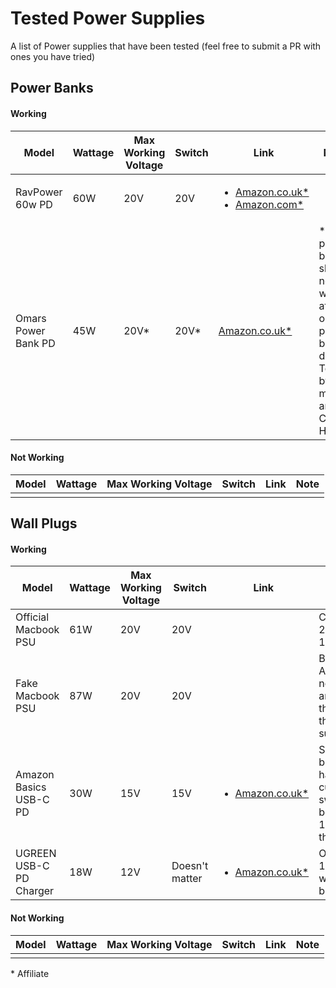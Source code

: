 # Tested Power Supplies

A list of Power supplies that have been tested (feel free to submit a PR with ones you have tried)

## Power Banks

#### Working

| Model                | Wattage       | Max Working Voltage | Switch        | Link          | Note          | 
| -------------------- | ------------- | ------------------- | ------------- | ------------- | ------------- |
| RavPower 60w PD      | 60W           | 20V                 | 20V           | <ul><li>[Amazon.co.uk*](https://amzn.to/2XsIUzt)</li><li>[Amazon.com*](https://amzn.to/31m7jb7)</li></ul>  |   |
| Omars Power Bank PD  | 45W           | 20V*                | 20V*          | [Amazon.co.uk*](https://amzn.to/2DumEyd)   |* This power bank should not work at 20v on paper, but it does! Tested by myself and Colin Hickey |

#### Not Working

| Model                | Wattage       | Max Working Voltage | Switch        | Link          | Note          | 
| -------------------- | ------------- | ------------------- | ------------- | ------------- | ------------- |
|                      |               |                     |               |               |               |

## Wall Plugs

#### Working

| Model                | Wattage       | Max Working Voltage | Switch        | Link          | Note          | 
| -------------------- | ------------- | ------------------- | ------------- | ------------- | ------------- |
| Official Macbook PSU | 61W           | 20V                 | 20V           |               | Came with a 2017 MBP 13" |
| Fake Macbook PSU | 87W           | 20V                 | 20V           |               | Bought from Amazon.co.uk, not linking as I am not sure of the safety of these types of supplies |
| Amazon Basics USB-C PD | 30W           | 15V                 | 15V           | <ul><li>[Amazon.co.uk*](https://amzn.to/3afOhav)</li></ul> | Supports 20V, but does not have the current for it, switch must be switched to 15V. I tested the white one |
| UGREEN USB-C PD Charger | 18W           | 12V                 | Doesn't matter   | <ul><li>[Amazon.co.uk*](https://amzn.to/31JfMFt)</li></ul> | Only supports 12V, while it works, do not buy this one |

#### Not Working

| Model                | Wattage       | Max Working Voltage | Switch        | Link          | Note          | 
| -------------------- | ------------- | ------------------- | ------------- | ------------- | ------------- |
|                      |               |                     |               |               |               |

\* Affiliate
